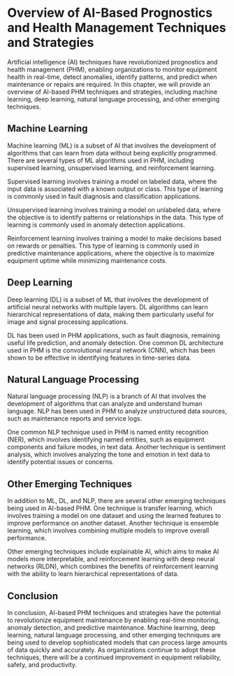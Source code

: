 Overview of AI-Based Prognostics and Health Management Techniques and Strategies
======================================================================================================================================================

Artificial intelligence (AI) techniques have revolutionized prognostics and health management (PHM), enabling organizations to monitor equipment health in real-time, detect anomalies, identify patterns, and predict when maintenance or repairs are required. In this chapter, we will provide an overview of AI-based PHM techniques and strategies, including machine learning, deep learning, natural language processing, and other emerging techniques.

Machine Learning
----------------

Machine learning (ML) is a subset of AI that involves the development of algorithms that can learn from data without being explicitly programmed. There are several types of ML algorithms used in PHM, including supervised learning, unsupervised learning, and reinforcement learning.

Supervised learning involves training a model on labeled data, where the input data is associated with a known output or class. This type of learning is commonly used in fault diagnosis and classification applications.

Unsupervised learning involves training a model on unlabeled data, where the objective is to identify patterns or relationships in the data. This type of learning is commonly used in anomaly detection applications.

Reinforcement learning involves training a model to make decisions based on rewards or penalties. This type of learning is commonly used in predictive maintenance applications, where the objective is to maximize equipment uptime while minimizing maintenance costs.

Deep Learning
-------------

Deep learning (DL) is a subset of ML that involves the development of artificial neural networks with multiple layers. DL algorithms can learn hierarchical representations of data, making them particularly useful for image and signal processing applications.

DL has been used in PHM applications, such as fault diagnosis, remaining useful life prediction, and anomaly detection. One common DL architecture used in PHM is the convolutional neural network (CNN), which has been shown to be effective in identifying features in time-series data.

Natural Language Processing
---------------------------

Natural language processing (NLP) is a branch of AI that involves the development of algorithms that can analyze and understand human language. NLP has been used in PHM to analyze unstructured data sources, such as maintenance reports and service logs.

One common NLP technique used in PHM is named entity recognition (NER), which involves identifying named entities, such as equipment components and failure modes, in text data. Another technique is sentiment analysis, which involves analyzing the tone and emotion in text data to identify potential issues or concerns.

Other Emerging Techniques
-------------------------

In addition to ML, DL, and NLP, there are several other emerging techniques being used in AI-based PHM. One technique is transfer learning, which involves training a model on one dataset and using the learned features to improve performance on another dataset. Another technique is ensemble learning, which involves combining multiple models to improve overall performance.

Other emerging techniques include explainable AI, which aims to make AI models more interpretable, and reinforcement learning with deep neural networks (RLDN), which combines the benefits of reinforcement learning with the ability to learn hierarchical representations of data.

Conclusion
----------

In conclusion, AI-based PHM techniques and strategies have the potential to revolutionize equipment maintenance by enabling real-time monitoring, anomaly detection, and predictive maintenance. Machine learning, deep learning, natural language processing, and other emerging techniques are being used to develop sophisticated models that can process large amounts of data quickly and accurately. As organizations continue to adopt these techniques, there will be a continued improvement in equipment reliability, safety, and productivity.
